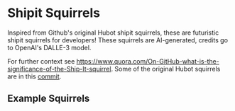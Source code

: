 # Shipit Squirrels
Inspired from Github's original Hubot shipit squirrels, these are futuristic shipit squirrels for developers! These squirrels are AI-generated, credits go to OpenAI's DALLE-3 model.

For further context see https://www.quora.com/On-GitHub-what-is-the-significance-of-the-Ship-It-squirrel. Some of the original Hubot squirrels are in this [commit](https://github.com/github/hubot-scripts/commit/247310f83e8f0a33230c4a2ceb5e68ca86006e18).

## Example Squirrels
